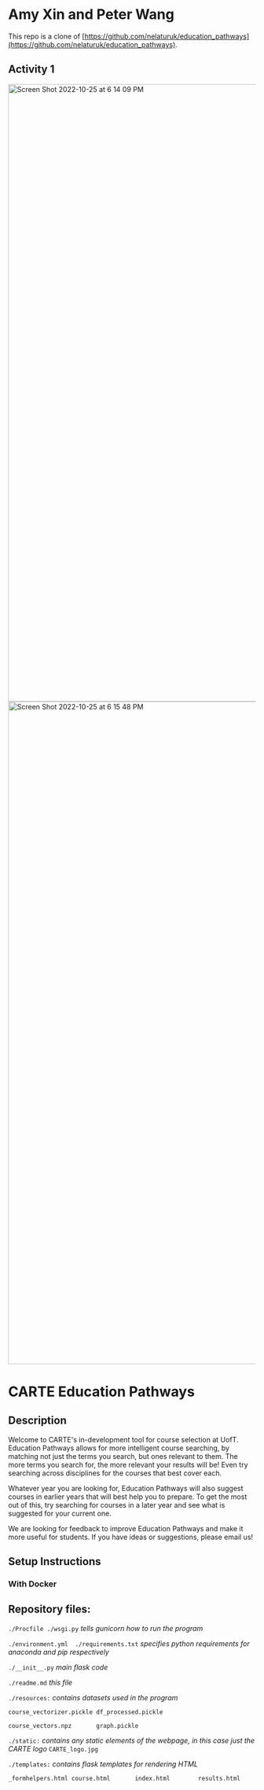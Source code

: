# Amy Xin and Peter Wang
This repo is a clone of [https://github.com/nelaturuk/education_pathways](https://github.com/nelaturuk/education_pathways).

## Activity 1
<img width="1256" alt="Screen Shot 2022-10-25 at 6 14 09 PM" src="https://user-images.githubusercontent.com/22310955/197892282-978ca698-17f3-4c35-a17d-ea6ad7658128.png">
<img width="1348" alt="Screen Shot 2022-10-25 at 6 15 48 PM" src="https://user-images.githubusercontent.com/22310955/197892399-226bb6c8-e907-4c7b-a519-2c2d0eede391.png">


# CARTE Education Pathways

## Description
Welcome to CARTE's in-development tool for course selection at UofT. Education Pathways allows for more intelligent course searching, by matching not just the terms you search, but ones relevant to them. The more terms you search for, the more relevant your results will be! Even try searching across disciplines for the courses that best cover each.

Whatever year you are looking for, Education Pathways will also suggest courses in earlier years that will best help you to prepare. To get the most out of this, try searching for courses in a later year and see what is suggested for your current one.

We are looking for feedback to improve Education Pathways and make it more useful for students. If you have ideas or suggestions, please email us!

## Setup Instructions

### With Docker



## Repository files:

`./Procfile ./wsgi.py` *tells gunicorn how to run the program*

`./environment.yml  ./requirements.txt` *specifies python requirements for anaconda and pip respectively*

`./__init__.py` *main flask code*

`./readme.md` *this file*

`./resources:` *contains datasets used in the program*

`course_vectorizer.pickle df_processed.pickle`

`course_vectors.npz       graph.pickle`

`./static:` *contains any static elements of the webpage, in this case just the CARTE logo*
`CARTE_logo.jpg`

`./templates:` *contains flask templates for rendering HTML*

`_formhelpers.html course.html       index.html        results.html`
